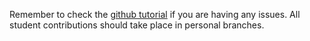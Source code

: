 Remember to check the [github tutorial](https://www.ds4ling.jvcasillas.com/misc/tutorials/github_setup/) if you are having any issues. 
All student contributions should take place in personal branches. 
